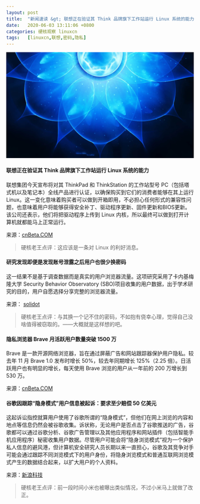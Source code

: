 ```yaml
---
layout: post
title:	"新闻速读 &gt; 联想正在验证其 Think 品牌旗下工作站运行 Linux 系统的能力"
date:	2020-06-03 13:11:06 +0800 
categories:	硬核观察 linuxcn 
tags:	[linuxcn,联想,密码,隐私]
---
```



![](/Asserts/Images/album/202006/03/131101i5ug0t11k9kycea8.jpg)


#### 联想正在验证其 Think 品牌旗下工作站运行 Linux 系统的能力


联想集团今天宣布将对其 ThinkPad 和 ThinkStation 的工作站型号 PC（包括塔式机以及笔记本）全线产品进行认证，以确保购买到它们的消费者能够在其上运行 Linux。这一变化意味着购买者可以做到开箱即用，不必担心任何形式的兼容性问题，也意味着用户将能够获得安全补丁、驱动程序更新、固件更新和BIOS更新。该公司还表示，他们将把驱动程序上传到 Linux 内核，所以最终可以做到打开计算机就都能马上正常运行。


来源：[cnBeta.COM](https://www.cnbeta.com/articles/tech/986243.htm)



> 
> 硬核老王点评：这应该是一条对 Linux 的利好消息。
> 
> 
> 


#### 研究发现即便是发现账号泄露之后用户也很少换密码


这一结果不是基于调查数据而是真实的用户浏览器流量。这项研究采用了卡内基梅隆大学 Security Behavior Observatory (SBO)项目收集的用户数据，出于学术研究的目的，用户自愿选择分享完整的浏览器流量。


来源： [solidot](https://www.solidot.org/story?sid=64546)



> 
> 硬核老王点评：与其换一个记不住的密码，不如抱有侥幸心理，觉得自己没啥值得被窃取的。——大概就是这样想的吧。
> 
> 
> 


#### 隐私浏览器 Brave 月活跃用户数量突破 1500 万


Brave 是一款开源网络浏览器，旨在通过屏蔽广告和网站跟踪器保护用户隐私。较去年 11 月 Brave 1.0 发布时增长 50%，较去年同期增长 125%（2.25 倍）。日活跃用户也有明显的增长，每天使用 Brave 浏览的用户从一年前的 200 万增长到 530 万。


来源：[cnBeta.COM](https://www.cnbeta.com/articles/tech/986477.htm)


#### 谷歌因跟踪“隐身模式”用户信息被起诉：要求至少赔偿 50 亿美元


这起诉讼指控就算用户使用了谷歌所谓的“隐身模式”，但他们在网上浏览的内容和地点等信息仍然会被谷歌收集。诉状称，无论用户是否点击了谷歌推送的广告，谷歌都可以通过谷歌分析、谷歌广告管理以及其他应用程序和网站插件（包括智能手机应用程序）秘密收集用户数据。尽管用户可能会将“隐身浏览模式”视为一个保护私人信息的避风港，但计算机安全研究人员长期以来一直担心，谷歌及其竞争对手可能会通过跟踪不同浏览模式下的用户身份，将隐身浏览模式和普通互联网浏览模式产生的数据结合起来，以扩大用户的个人资料。


来源：[新浪科技](https://www.cnbeta.com/articles/tech/986345.htm)



> 
> 硬核老王点评：前一段时间小米也被曝出类似情况，不过小米马上就做了改正。
> 
> 
>
